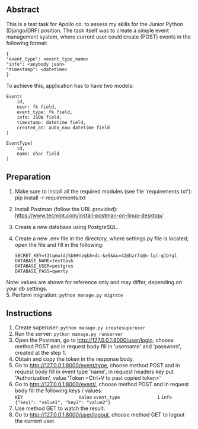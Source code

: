 Abstract
--------
This is a test task for Apollo co. to assess my skills for the Junior Python (Django/DRF) position.
The task itself was to create a simple event management system, where current user could create (POST) events in the following format:
    
    {
    "event_type": <event_type_name>
    "info": <anybody json>
    "timestamp": <datetime>
    }
    
To achieve this, application has to have two models:
    
    Event(
        id, 
        user: fk field, 
        event_type: fk field, 
        info: JSON field, 
        timestamp: datetime field, 
        created_at: auto_now datetime field
    ) 
    
    EventType(
        id, 
        name: char field
    )

Preparation
----------
1. Make sure to install all the required modules (see file 'requirements.txt'):
pip install -r requirements.txt
2. Install Postman (follow the URL provided):
https://www.tecmint.com/install-postman-on-linux-desktop/
3. Create a new database using PostgreSQL.
4. Create a new .env file in the directory, where settings.py file is located; open the file and fill in the following:
    
    `SECRET_KEY=t3tqew(dj%b0#nzqk8=dc-&e5&&s=42@hzr7o@n-lq(-q)b!ql`  
    `DATABASE_NAME=testtask`  
    `DATABASE_USER=postgres`  
    `DATABASE_PASS=qwerty`  
    
Note: values are shown for reference only and may differ, depending on your db settings.  
5. Perform migration:
    `python manage.py migrate`

Instructions
------------
1. Create superuser:
    `python manage.py createsuperuser`
2. Run the server:
    `python manage.py runserver`
3. Open the Postman, go to http://127.0.0.1:8000/user/login, choose method POST and in request body fill in 'username' and 'password', created at the step 1.
4. Obtain and copy the token in the response body.
5. Go to http://127.0.0.1:8000/event/type, choose method POST and in request body fill in event type 'name', in request headers key put 'Authorization', value 'Token <Ctrl+V to past copied token>'
6. Go to http://127.0.0.1:8000/event/, choose method POST and in request body fill the following keys / values:  
    `KEY                     Value`
    `event_type              1`
    `info                    {"key1": "value1", "key2": "value2"}` 
7. Use method GET to watch the result.
8. Go to http://127.0.0.1:8000/user/logout, choose method GET to logout the current user.


